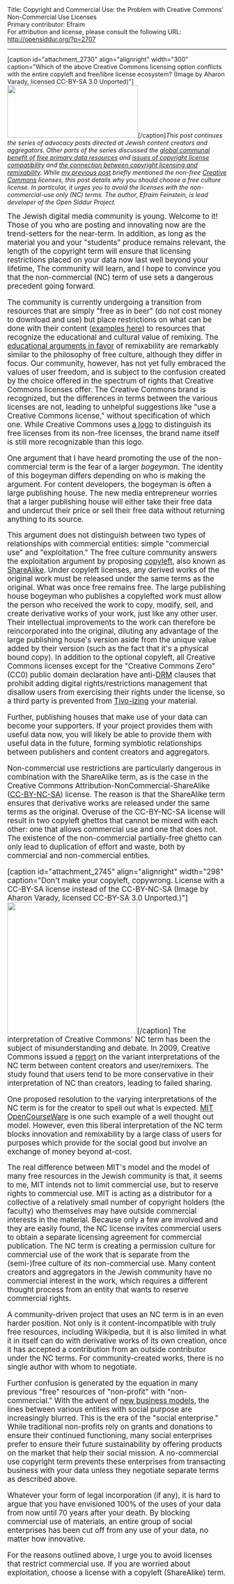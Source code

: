 <html>
<head></head>
<body>
Title: Copyright and Commercial Use: the Problem with Creative Commons’ Non-Commercial Use Licenses<br />
Primary contributor: Efraim<br />
For attribution and license, please consult the following URL: <a href="http://opensiddur.org/?p=2707">http://opensiddur.org/?p=2707</a>
<p />
<hr />

[caption id="attachment_2730" align="alignright" width="300" caption="Which of the above Creative Commons licensing option conflicts with the entire copyleft and free/libre license ecosystem? (Image by Aharon Varady, licensed CC-BY-SA 3.0 Unported)"]<a href="https://opensiddur.org/wp-content/uploads/2011/03/cc-by-nc-sa.svg_-300x120.png"><img src="https://opensiddur.org/wp-content/uploads/2011/03/cc-by-nc-sa.svg_-300x120.png" alt="" title="Non-Commercial Copyleft is not a Free License" width="300" height="120" class="size-medium wp-image-2730" /></a>[/caption]<em>This post continues the series of advocacy posts directed at Jewish content creators and aggregators. Other parts of the series discussed the <a href="https://opensiddur.org/2010/02/an-economic-argument-for-free-primary-data/">global  communal benefit of free primary data resources</a> and <a href="https://opensiddur.org/2009/11/jewish-content-free-culture-and-content-compatibility/">issues of copyright license compatibility</a> and <a href="https://opensiddur.org/2010/11/openness-remixability-and-free-culture/">the connection between copyright licensing and remixability</a>. While <a href="https://opensiddur.org/2009/11/jewish-content-free-culture-and-content-compatibility/">my previous post</a> briefly mentioned the non-free <a href="http://creativecommons.org">Creative Commons</a> licenses, this post details why you should choose a free culture license. In particular, it urges you to avoid the licenses with the non-commercial-use only (NC) terms. The author, Efraim Feinstein, is lead developer of the Open Siddur Project.</em>

<div class="english" style="font-size: 1.2em;">
The Jewish digital media community is young. Welcome to it! Those of you who are posting and innovating now are the trend-setters for the near-term. In addition, as long as the material you and your "students" produce remains relevant, the length of the copyright term will ensure that licensing restrictions placed on your data now last well beyond your lifetime,  The community will learn, and I hope to convince you that the non-commercial (NC) term of use sets a dangerous precedent going forward.

The community is currently undergoing a transition from resources that are simply "free as in beer" (do not cost money to download and use) but place restrictions on what can be done with their content (<a href="https://opensiddur.org/2009/11/jewish-content-free-culture-and-content-compatibility/">examples here</a>) to resources that recognize the educational and cultural value of remixing. The <a href="http://ejewishphilanthropy.com/the-jewish-futures-conference-the-conversation-continues/">educational arguments in favor</a> of remixability are remarkably similar to the philosophy of free culture, although they differ in focus. Our community, however, has not yet fully embraced the values of user freedom, and is subject to the confusion created by the choice offered in the spectrum of rights that Creative Commons licenses offer. The Creative Commons brand is recognized, but the differences in terms between the various licenses are not, leading to unhelpful suggestions like "use a Creative Commons license," without specification of which one. While Creative Commons uses <a href="http://web.archive.org/web/20151117080649/http://creativecommons.org:80/weblog/entry/8051">a logo</a> to distinguish its free licenses from its non-free licenses, the brand name itself is still more recognizable than this logo.

One argument that I have heard promoting the use of the non-commercial term is the fear of a larger <em>bogeyman</em>. The identity of this bogeyman differs depending on who is making the argument. For content developers, the bogeyman is often a large publishing house. The new media entrepreneur worries that a larger publishing house will either take their free data and undercut their price or sell their free data without returning anything to its source. 

This argument does not distinguish between two types of relationships with commercial entities: simple "commercial use" and "exploitation." The free culture community answers the exploitation argument by proposing <a href="http://en.wikipedia.org/wiki/Copyleft">copyleft</a>, also known as <a href="http://en.wikipedia.org/wiki/Share-alike">ShareAlike</a>. Under copyleft licenses, any derived works of the original work must be released under the same terms as the original. What was once free remains free. The large publishing house bogeyman who publishes a copylefted work must allow the person who received the work to copy, modify, sell, and create derivative works of your work, just like any other user. Their intellectual improvements to the work can therefore be reincorporated into the original, diluting any advantage of the large publishing house's version aside from the unique value added by their version (such as the fact that it's a physical bound copy). In addition to the optional copyleft, all Creative Commons licenses except for the "Creative Commons Zero" (CC0) public domain declaration have anti-<a href="http://en.wikipedia.org/wiki/Digital_rights_management">DRM</a> clauses that prohibit adding digital rights/restrictions management that disallow users from exercising their rights under the license, so a third party is prevented from <a href="http://en.wikipedia.org/wiki/Tivoization">Tivo-izing</a> your material.

Further, publishing houses that make use of your data can become your supporters. If your project provides them with useful data now, you will likely be able to provide them with useful data in the future, forming symbiotic relationships between publishers and content creators and aggregators.

Non-commercial use restrictions are particularly dangerous in combination with the ShareAlike term, as is the case in the Creative Commons Attribution-NonCommercial-ShareAlike (<a href="http://creativecommons.org/licenses/by-nc-sa/3.0/">CC-BY-NC-SA</a>) license. The reason is that the ShareAlike term ensures that derivative works are released under the same terms as the original. Overuse of the CC-BY-NC-SA license will result in two copyleft ghettos that cannot be mixed with each other: one that allows commercial use and one that does not. The existence of the non-commercial partially-free ghetto can only lead to duplication of effort and waste, both by commercial and non-commercial entities.

[caption id="attachment_2745" align="alignright" width="298" caption="Don&#039;t make your copyleft, copywrong. License with a CC-BY-SA license instead of the CC-BY-NC-SA (Image by Aharon Varady, licensed CC-BY-SA 3.0 Unported.)"]<a href="https://opensiddur.org/wp-content/uploads/2011/03/anti-non-commercial.png"><img src="https://opensiddur.org/wp-content/uploads/2011/03/anti-non-commercial-298x300.png" alt="" title="Just say no to non-commercial terms of use" width="298" height="300" class="size-medium wp-image-2745" /></a>[/caption] The interpretation of Creative Commons' NC term has been the subject of misunderstanding and debate. In 2009, Creative Commons issued a <a href="http://web.archive.org/web/20151124023857/http://creativecommons.org:80/weblog/entry/17127">report</a> on the variant interpretations of the NC term between content creators and user/remixers. The study found that users tend to be more conservative in their interpretation of NC than creators, leading to failed sharing. 

One proposed resolution to the varying interpretations of the NC term is for the creator to spell out what is expected. <a href="http://ocw.mit.edu/terms/#noncomm">MIT OpenCourseWare</a> is one such example of a well thought out model. However, even this liberal interpretation of the NC term blocks innovation and remixability by a large class of users for purposes which provide for the social good but involve an exchange of money beyond at-cost. 

The real difference between MIT's model and the model of many free resources in the Jewish community is that, it seems to me, MIT intends not to limit commercial use, but to reserve rights to commercial use. MIT is acting as a distributor for a collective of a relatively small number of copyright holders (the faculty) who themselves may have outside commercial interests in the material. Because only a few are involved and they are easily found, the NC license invites commercial users to obtain a separate licensing agreement for commercial publication. The NC term is creating a permission culture for commercial use of the work that is separate from the (semi-)free culture of its non-commercial use. Many content creators and aggregators in the Jewish community have no commercial interest in the work, which requires a different thought process from an entity that wants to reserve commercial rights.

A community-driven project that uses an NC term is in an even harder position. Not only is it content-incompatible with truly free resources, including Wikipedia, but it is also limited in what it in itself can do with derivative works of its own creation, once it has accepted a contribution from an outside contributor under the NC terms. For community-created works, there is no single author with whom to negotiate.

Further confusion is generated by the equation in many previous "free" resources of "non-profit" with "non-commercial." With the advent of <a href="http://ejewishphilanthropy.com/legal-structure-as-a-tool-for-accomplishing-your-goals/">new business models</a>, the lines between various entities with social purpose are increasingly blurred. This is the era of the "social enterprise." While traditional non-profits rely on grants and donations to ensure their continued functioning, many social enterprises prefer to ensure their future sustainability by offering products on the market that help their social mission. A no-commercial use copyright term prevents these enterprises from transacting business with your data unless they negotiate separate terms as described above.

Whatever your form of legal incorporation (if any), it is hard to argue that you have envisioned 100% of the uses of your data from now until 70 years after your death. By blocking commercial use of materials, an entire group of social enterprises has been cut off from any use of your data, no matter how innovative.

For the reasons outlined above, I urge you to avoid licenses that restrict commercial use. If you are worried about exploitation, choose a license with a copyleft (ShareAlike) term.
</div>
</body>
</html>